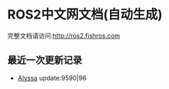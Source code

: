 # ROS2中文网文档(自动生成)

完整文档请访问:http://ros2.fishros.com

## 最近一次更新记录
- [Alyssa](https://github.com/alyssa1024) update:9590|96

